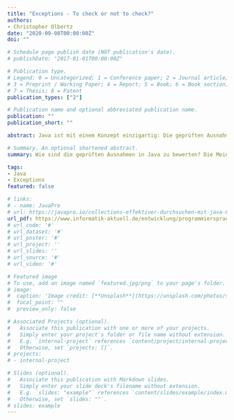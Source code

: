 ```yaml
---
title: "Exceptions - To check or not to check?"
authors:
- Christopher Olbertz
date: "2020-09-08T00:00:00Z"
doi: ""

# Schedule page publish date (NOT publication's date).
# publishDate: "2017-01-01T00:00:00Z"

# Publication type.
# Legend: 0 = Uncategorized; 1 = Conference paper; 2 = Journal article;
# 3 = Preprint / Working Paper; 4 = Report; 5 = Book; 6 = Book section;
# 7 = Thesis; 8 = Patent
publication_types: ["2"]

# Publication name and optional abbreviated publication name.
publication: ""
publication_short: ""

abstract: Java ist mit einem Konzept einzigartig: Die geprüften Ausnahmen gibt es in dieser Form in keiner anderen Programmiersprache. Sie zwingen den Programmierer dazu, Ausnahmen zu behandeln und scheinen damit ein Garant für gute und robuste Software zu sein. Doch ist das wirklich so? Die Meinungen gehen in der Literatur zu diesem Thema stark auseinander. Ich möchte in diesem Artikel sowohl die Vor- als auch die Nachteile von geprüften Ausnahmen näher beleuchten und auf die Frage umgehen, wie man ihre Vorteile nutzen kann ohne von ihren Nachteilen negativ beeinflusst zu werden.

# Summary. An optional shortened abstract.
summary: Wie sind die geprüften Ausnahmen in Java zu bewerten? Die Meinungen gehen bei dieser Frage sehr auseinander. Aber es lohnt sich, sich dieses Thema etwas differenzierter anzusehen.

tags:
- Java
- Exceptions
featured: false

# links:
# - name: JavaPro
# url: https://javapro.io/collections-effektiver-durchsuchen-mit-java-8-streams/
url_pdf: https://www.informatik-aktuell.de/entwicklung/programmiersprachen/exceptions-in-java-to-check-or-not-to-check.html
# url_code: '#'
# url_dataset: '#'
# url_poster: '#'
# url_project: ''
# url_slides: ''
# url_source: '#'
# url_video: '#'

# Featured image
# To use, add an image named `featured.jpg/png` to your page's folder. 
# image:
#  caption: 'Image credit: [**Unsplash**](https://unsplash.com/photos/s9CC2SKySJM)'
#  focal_point: ""
#  preview_only: false

# Associated Projects (optional).
#   Associate this publication with one or more of your projects.
#   Simply enter your project's folder or file name without extension.
#   E.g. `internal-project` references `content/project/internal-project/index.md`.
#   Otherwise, set `projects: []`.
# projects:
# - internal-project

# Slides (optional).
#   Associate this publication with Markdown slides.
#   Simply enter your slide deck's filename without extension.
#   E.g. `slides: "example"` references `content/slides/example/index.md`.
#   Otherwise, set `slides: ""`.
# slides: example
---
```


